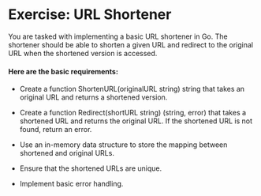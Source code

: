 # **Exercise: URL Shortener**

 You are tasked with implementing a basic URL shortener in Go.
 The shortener should be able to shorten a given URL and redirect to the original URL when the shortened version is accessed.
 

#### Here are the basic requirements:

  - Create a function ShortenURL(originalURL string) string that takes an
   original URL and returns a shortened version.
   
 -  Create a function Redirect(shortURL string) (string, error) that
   takes a shortened URL and returns the original URL. If the shortened
   URL is not found, return an error.
   
   - Use an in-memory data structure to store the mapping between
   shortened and original URLs.
   
   - Ensure that the shortened URLs are unique.
   
   - Implement basic error handling.
